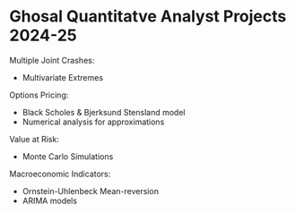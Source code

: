 # Ghosal Quantitatve Analyst Projects 2024-25

Multiple Joint Crashes: 
- Multivariate Extremes

Options Pricing:
- Black Scholes & Bjerksund Stensland model
- Numerical analysis for approximations

Value at Risk: 
- Monte Carlo Simulations

Macroeconomic Indicators: 
- Ornstein-Uhlenbeck Mean-reversion
- ARIMA models
